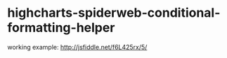 # highcharts-spiderweb-conditional-formatting-helper

working example: http://jsfiddle.net/f6L425rx/5/
